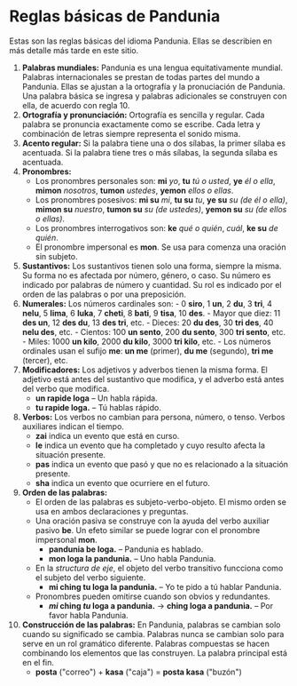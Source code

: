 # Reglas básicas de Pandunia

Estas son las reglas básicas del idioma Pandunia.
Ellas se describien en más detalle más tarde en este sitio.

1. **Palabras mundiales:**
   Pandunia es una lengua equitativamente mundial.
   Palabras internacionales se prestan de todas partes del mundo a Pandunia.
   Ellas se ajustan a la ortografía y la pronuciación de Pandunia.
   Una palabra básica se ingresa y palabras adicionales se construyen con ella, de acuerdo con regla 10.
2. **Ortografía y pronunciación:**
   Ortografía es sencilla y regular.
   Cada palabra se pronuncia exactamente como se escribe.
   Cada letra y combinación de letras siempre representa el sonido misma.
3. **Acento regular:**
   Si la palabra tiene una o dos sílabas, la primer sílaba es acentuada.
   Si la palabra tiene tres o más sílabas, la segunda sílaba es acentuada.
4. **Pronombres:**
    - Los pronombres personales son:
     **mi** _yo_, **tu** _tú o usted_, **ye** _él o ella_,
     **mimon** _nosotros_, **tumon** _ustedes_, **yemon** _ellos o ellas_.
    - Los pronombres posesivos:
     **mi su** _mi_, **tu su** _tu_, **ye su** _su (de él o ella)_,
     **mimon su** _nuestro_, **tumon su** _su (de ustedes)_, **yemon su** _su (de ellos o ellas)_.
    - Los pronombres interrogativos son:
     **ke** _qué o quién_, _cuál_, **ke su** _de quién_.
    - El pronombre impersonal es **mon**.
     Se usa para comenza una oración sin subjeto.
5. **Sustantivos:**
   Los sustantivos tienen solo una forma, siempre la misma.
   Su forma no es afectada por número, género, o caso.
   Su número es indicado por palabras de número y cuantidad.
   Su rol es indicado por el orden de las palabras o por una preposición.
6. **Numerales:**
   Los números cardinales son:
       - 0 **siro**, 1 **un**, 2 **du**, 3 **tri**, 4 **nelu**, 5 **lima**, 6 **luka**,
         7 **cheti**, 8 **bati**, 9 **tisa**, 10 **des**.
       - Mayor que diez: 11 **des un**, 12 **des du**, 13 **des tri**, etc.
       - Dieces: 20 **du des**, 30 **tri des**, 40 **nelu des**, etc.
       - Cientos: 100 **un sento**, 200 **du sento**, 300 **tri sento**, etc.
       - Miles: 1000 **un kilo**, 2000 **du kilo**, 3000 **tri kilo**, etc.
       - Los números ordinales usan el sufijo **me**: **un me** (primer), **du me** (segundo), **tri me** (tercer), etc.
7. **Modificadores:**
   Los adjetivos y adverbos tienen la misma forma.
   El adjetivo está antes del sustantivo que modifica,
   y el adverbo está antes del verbo que modifica.
    - **un rapide loga**
      – Un habla rápida.
    - **tu rapide loga.**
      – Tú hablas rápido.
8. **Verbos:**
   Los verbos no cambian para persona, número, o tenso.
   Verbos auxiliares indican el tiempo.
    - **zai** indica un evento que está en curso.
    - **le** indica un evento que ha completado y cuyo resulto afecta la situación presente.
    - **pas** indica un evento que pasó y que no es relacionado a la situación presente.
    - **sha** indica un evento que ocurriere en el futuro.
9. **Orden de las palabras:**
    - El orden de las palabras es subjeto-verbo-objeto.
      El mismo orden se usa en ambos declaraciones y preguntas.
    - Una oración pasiva se construye con la ayuda del verbo auxiliar pasivo **be**.
      Un efeto similar se puede lograr con el pronombre impersonal **mon**.
        - **pandunia be loga.**
          – Pandunia es hablado.
        - **mon loga la pandunia.**
          – Uno habla Pandunia.
    - En la _structura de eje_, el objeto del verbo transitivo
      funcciona como el subjeto del verbo siguiente.
        - **mi ching tu loga la pandunia.**
          – Yo te pido a tú hablar Pandunia.
    - Pronombres pueden omitirse cuando son obvios y redundantes.
        - **_mi_ ching _tu_ loga a pandunia.**
          → **ching loga a pandunia.**
          – Por favor habla Pandunia.
10. **Construcción de las palabras:**
   En Pandunia, palabras se cambian solo cuando su significado se cambia.
   Palabras nunca se cambian solo para serve en un rol gramático diferente.
   Palabras compuestas se hacen combinando los elementos que las construyen.
   La palabra principal está en el fin.
    - **posta**
      ("correo") +
      **kasa**
      ("caja") =
      **posta kasa**
      ("buzón")

